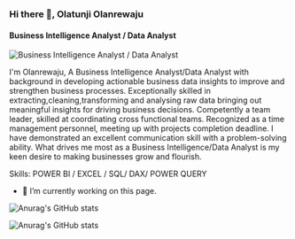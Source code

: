 ### Hi there 👋, Olatunji Olanrewaju
#### Business Intelligence Analyst / Data Analyst 
![Business Intelligence Analyst / Data Analyst ](https://www.linkedin.com/in/olatunji-olanrewaju-5b910480/overlay/background-image/)

I'm Olanrewaju, A Business Intelligence Analyst/Data Analyst with background in developing actionable business data insights to improve and strengthen business processes. Exceptionally skilled in extracting,cleaning,transforming and analysing raw data bringing out meaningful insights  for driving business decisions. Competently a team leader, skilled at coordinating cross functional teams. Recognized as a time management personnel, meeting up with projects completion deadline.
I have demonstrated an excellent communication skill with a problem-solving ability.
What drives me most as a Business Intelligence/Data Analyst is my keen desire to making businesses grow and flourish.

Skills: POWER BI / EXCEL / SQL/ DAX/ POWER QUERY

- 🔭 I’m currently working on this page. 






![Anurag's GitHub stats](https://github-readme-stats.vercel.app/api?username=OlatunjiLanre&hide=contribs,prs)

![Anurag's GitHub stats](https://github-readme-stats.vercel.app/api?username=OlatunjiLanre&show_icons=true&theme=radical)

